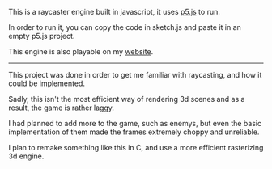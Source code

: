 <p>This is a raycaster engine built in javascript, it uses <a href = "https://p5js.org/">p5.js</a> to run.</p>
<p>In order to run it, you can copy the code in sketch.js and paste it in an empty p5.js project.</p>
<p>This engine is also playable on my <a href = "https://ferdiamt.github.io/Website/raycast.html">website</a>.<p>
<hr>
<p>This project was done in order to get me familiar with raycasting, and how it could be implemented.</p>
<p>Sadly, this isn't the most efficient way of rendering 3d scenes and as a result, the game is rather laggy.</p>
<p>I had planned to add more to the game, such as enemys, but even the basic implementation of them made the frames extremely choppy and unreliable.</p>
<p>I plan to remake something like this in C, and use a more efficient rasterizing 3d engine.</p>

